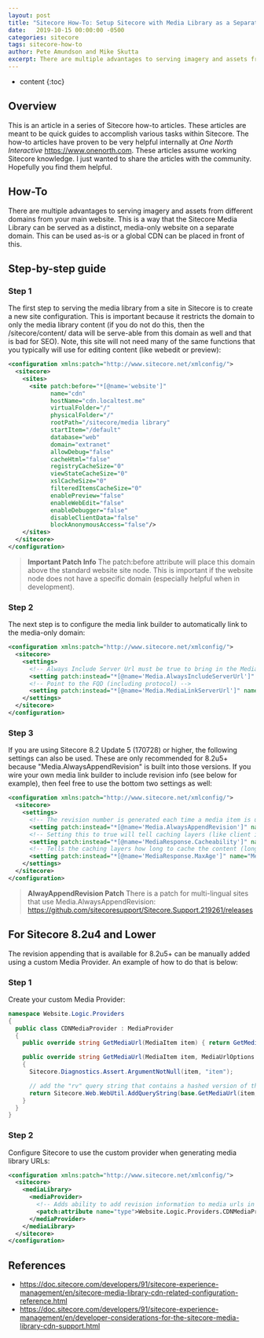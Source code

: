 ```yaml
---
layout: post
title: "Sitecore How-To: Setup Sitecore with Media Library as a Separate Site"
date:   2019-10-15 00:00:00 -0500
categories: sitecore
tags: sitecore-how-to
author: Pete Amundson and Mike Skutta
excerpt: There are multiple advantages to serving imagery and assets from different domains from your main website.  This is a way that the Sitecore Media Library can be served as a distinct, media-only website on a separate domain.  This can be used as-is or a global CDN can be placed in front of this.
---
```


* content
{:toc}

## Overview

This is an article in a series of Sitecore how-to articles. These articles are meant to be quick guides to accomplish various tasks within Sitecore. The how-to articles have proven to be very helpful internally at *One North Interactive* https://www.onenorth.com.  These articles assume working Sitecore knowledge. I just wanted to share the articles with the community. Hopefully you find them helpful.

## How-To

There are multiple advantages to serving imagery and assets from different domains from your main website.  This is a way that the Sitecore Media Library can be served as a distinct, media-only website on a separate domain.  This can be used as-is or a global CDN can be placed in front of this. 

## Step-by-step guide

### Step 1

The first step to serving the media library from a site in Sitecore is to create a new site configuration.  This is important because it restricts the domain to only the media library content (if you do not do this, then the /sitecore/content/ data will be serve-able from this domain as well and that is bad for SEO). Note, this site will not need many of the same functions that you typically will use for editing content (like webedit or preview):

```xml
<configuration xmlns:patch="http://www.sitecore.net/xmlconfig/">
  <sitecore>
    <sites>
      <site patch:before="*[@name='website']"
            name="cdn"
            hostName="cdn.localtest.me"
            virtualFolder="/"
            physicalFolder="/"
            rootPath="/sitecore/media library"
            startItem="/default"
            database="web"
            domain="extranet"
            allowDebug="false"
            cacheHtml="false"
            registryCacheSize="0"
            viewStateCacheSize="0"
            xslCacheSize="0"
            filteredItemsCacheSize="0"
            enablePreview="false"
            enableWebEdit="false"
            enableDebugger="false"
            disableClientData="false"
            blockAnonymousAccess="false"/>
    </sites>
  </sitecore>
</configuration>
```

> **Important Patch Info** The patch:before attribute will place this domain above the standard website site node.  This is important if the website node does not have a specific domain (especially helpful when in development).

### Step 2

The next step is to configure the media link builder to automatically link to the media-only domain:

```xml
<configuration xmlns:patch="http://www.sitecore.net/xmlconfig/">
  <sitecore>    
    <settings>
      <!-- Always Include Server Url must be true to bring in the Media Link Server Url -->
      <setting patch:instead="*[@name='Media.AlwaysIncludeServerUrl']" name="Media.AlwaysIncludeServerUrl" value="true" />
      <!-- Point to the FQD (including protocol) -->
      <setting patch:instead="*[@name='Media.MediaLinkServerUrl']" name="Media.MediaLinkServerUrl" value="http://cdn.localtest.me" />
    </settings>
  </sitecore>
</configuration>
```

### Step 3

If you are using Sitecore 8.2 Update 5 (170728) or higher, the following settings can also be used.  These are only recommended for 8.2u5+ because "Media.AlwaysAppendRevision" is built into those versions.  If you wire your own media link builder to include revision info (see below for example), then feel free to use the bottom two settings as well:

```xml
<configuration xmlns:patch="http://www.sitecore.net/xmlconfig/">
  <sitecore>    
    <settings>
      <!-- The revision number is generated each time a media item is updated, so the unique URL can be cached for a long time without issue. -->
      <setting patch:instead="*[@name='Media.AlwaysAppendRevision']" name="Media.AlwaysAppendRevision" value="true" />
      <!-- Setting this to true will tell caching layers (like client infrastructure, browsers, cdns) to fully cache the content on the url. Default is 'private' e.g. browser. -->
      <setting patch:instead="*[@name='MediaResponse.Cacheability']" name="MediaResponse.Cacheability" value="public" />
      <!-- Tells the caching layers how long to cache the content (longer is better when the revision above is used). Default is '7.00:00:00' which is seven days. -->
      <setting patch:instead="*[@name='MediaResponse.MaxAge']" name="MediaResponse.MaxAge" value="60.00:00:00" />
    </settings>
  </sitecore>
</configuration>
```

> **AlwayAppendRevision Patch** There is a patch for multi-lingual sites that use Media.AlwaysAppendRevision: https://github.com/sitecoresupport/Sitecore.Support.219261/releases

## For Sitecore 8.2u4 and Lower

The revision appending that is available for 8.2u5+ can be manually added using a custom Media Provider.  An example of how to do that is below:

### Step 1

Create your custom Media Provider:

```C#
namespace Website.Logic.Providers
{
  public class CDNMediaProvider : MediaProvider
  {
    public override string GetMediaUrl(MediaItem item) { return GetMediaUrl(item, MediaUrlOptions.Empty); }

    public override string GetMediaUrl(MediaItem item, MediaUrlOptions options)
    {
      Sitecore.Diagnostics.Assert.ArgumentNotNull(item, "item");

      // add the "rv" query string that contains a hashed version of the revision and updated time statistics
      return Sitecore.Web.WebUtil.AddQueryString(base.GetMediaUrl(item, options), false, "rv", HashingUtils.ComputeHash(item.InnerItem.Statistics.Revision + item.InnerItem.Statistics.Updated.ToString("yyyyMMddHHmmss")));
    }
  }
}
```

### Step 2

Configure Sitecore to use the custom provider when generating media library URLs:

```xml
<configuration xmlns:patch="http://www.sitecore.net/xmlconfig/">
  <sitecore>    
    <mediaLibrary>
      <mediaProvider>
        <!-- Adds ability to add revision information to media urls in versions lower than 8.2u5 -->
        <patch:attribute name="type">Website.Logic.Providers.CDNMediaProvider, Website</patch:attribute>
      </mediaProvider>
    </mediaLibrary>
  </sitecore>
</configuration>
```

## References

* https://doc.sitecore.com/developers/91/sitecore-experience-management/en/sitecore-media-library-cdn-related-configuration-reference.html
* https://doc.sitecore.com/developers/91/sitecore-experience-management/en/developer-considerations-for-the-sitecore-media-library-cdn-support.html